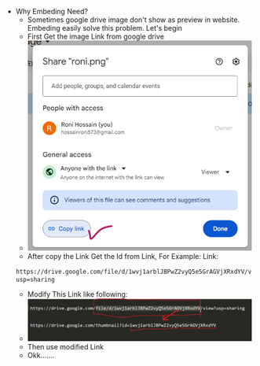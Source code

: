 - Why Embeding Need?
    - Sometimes google drive image don't show as preview in website. Embeding easily solve this problem. Let's begin
    - First Get the image Link from google drive
    - <img src="Embeding.png"> 
    - After copy the Link Get the Id from Link, For Example:
    Link:
    ```
    https://drive.google.com/file/d/1wvj1arblJBPwZ2vyQ5e5GrAGVjXRxdYV/view?usp=sharing
    ```
    - Modify This Link like following:
    - <img src="modify.png">
    - Then use modified Link
    - Okk.......